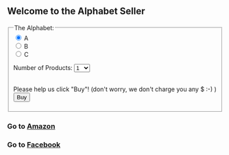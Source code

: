 ## Welcome to the Alphabet Seller

<form onsubmit="alertBuy()">
  <fieldset>
    <legend>The Alphabet:</legend>
  <input id="productInput" type="radio" name="product" value="A" checked> A<br>
  <input id="productInput" type="radio" name="product" value="B"> B<br>
  <input id="productInput" type="radio" name="product" value="C"> C<br>
  
  Number of Products: 
  <select id="numSelect" name="num">
    <option value="1">1</option>
    <option value="2">2</option>
    <option value="3">3</option>
    <option value="4">4</option>
    <option value="5">5</option>
    <option value="6">6</option>
    <option value="7">7</option>
    <option value="8">8</option>
    <option value="9">9</option>
    <option value="10">10</option>
  </select><br><br>
  
  Please help us click "Buy"! (don't worry, we don't charge you any $ :-) )
  <br>
  <input type="submit" name="submit_btn" value="Buy">
  </fieldset>
</form>

### Go to [Amazon](https://www.amazon.com)

### Go to [Facebook](https://www.facebook.com)

<p id="myLog"></p>

<script>
  window.console = {
    log: function(str){
      var node = document.createElement("div");
      node.appendChild(document.createTextNode(str));
      document.getElementById("myLog").appendChild(node);
    }
  }
  console.log("Hello World!");
</script>

<script src="script.js"></script>
<script>
  !function(f,b,e,v,n,t,s){if(f.fbq)return;n=f.fbq=function(){n.callMethod?
n.callMethod.apply(n,arguments):n.queue.push(arguments)};if(!f._fbq)f._fbq=n;
n.push=n;n.loaded=!0;n.version="2.0";n.queue=[];t=b.createElement(e);t.async=!0;
t.src=v;s=b.getElementsByTagName(e)[0];s.parentNode.insertBefore(t,s)}(window,
document,"script","https://connect.baq.sb.facebook.net/en_US/fbevents.js");
  // If you want to add your own JS, add something like
  fbq('init', '144682222847096');
  // Don't use fbq('track')! You might interfere with other people's pixels as you browse the web. Instead,
  // if you need to experiment with pixel fires, use fbq('trackSingle', '1962619450647008', 'PageView');
  fbq('trackSingle', '144682222847096', 'PageView');
</script>
